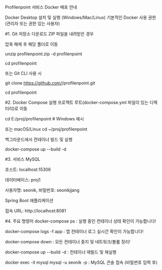 Profilenpoint 서비스 Docker 배포 안내

Docker Desktop 설치 및 실행 (Windows/Mac/Linux)
기본적인 Docker 사용 권한(관리자 또는 권한 있는 사용자)

#1. Git 저장소 다운로드
ZIP 파일을 내려받은 경우

압축 해제 후 해당 폴더로 이동

unzip profilenpoint.zip -d profilenpoint

cd profilenpoint

또는 Git CLI 사용 시

git clone https://github.com/<your-username>/profilenpoint.git

cd profilenpoint

#2. Docker Compose 실행
프로젝트 루트(docker-compose.yml 파일이 있는 디렉터리)로 이동

cd E:/proj/profilenpoint   # Windows 예시

또는 macOS/Linux
cd ~/proj/profilenpoint

백그라운드에서 컨테이너 빌드 및 실행

docker-compose up --build -d

#3. 서비스
MySQL

호스트: localhost:15306

데이터베이스: proj1

사용자명: seonik, 비밀번호: seonikjjang

Spring Boot 애플리케이션

접속 URL: http://localhost:8081

#4. 주요 명령어
docker-compose ps : 실행 중인 컨테이너 상태 확인이 가능합니다!

docker-compose logs -f app : 앱 컨테이너 로그 실시간 확인이 가능합니다!

docker-compose down : 모든 컨테이너 중지 및 네트워크/볼륨 정리!

docker-compose up --build -d : 컨테이너 재빌드 및 재실행

docker exec -it mysql mysql -u seonik -p : MySQL 콘솔 접속 (비밀번호 입력 후)
